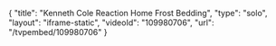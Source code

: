 {
    "title": "Kenneth Cole Reaction Home Frost Bedding",
    "type": "solo",
    "layout": "iframe-static",
    "videoId": "109980706",
    "url": "\/tvpembed\/109980706"
}